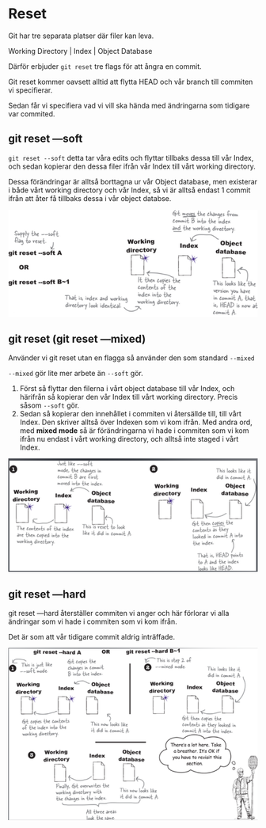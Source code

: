 # Reset

Git har tre separata platser där filer kan leva.

Working Directory | Index | Object Database

Därför erbjuder `git reset` tre flags för att ångra en commit.

Git reset kommer oavsett alltid att flytta HEAD och vår branch till commiten vi specifierar.

Sedan får vi specifiera vad vi vill ska hända med ändringarna som tidigare var commited.

## git reset —soft

`git reset --soft` detta tar våra edits och flyttar tillbaks dessa till vår Index, och sedan kopierar den dessa filer ifrån vår Index till vårt working directory.

Dessa förändringar är alltså borttagna ur vår Object database, men existerar i både vårt working directory och vår Index, så vi är alltså endast 1 commit ifrån att åter få tillbaks dessa i vår object databse.

![Untitled](../img/reset/1.png)

## git reset (git reset —mixed)

Använder vi git reset utan en flagga så använder den som standard `--mixed`

`--mixed` gör lite mer arbete än `--soft` gör.

1. Först så flyttar den filerna i vårt object database till vår Index, och härifrån så kopierar den vår Index till vårt working directory. Precis såsom `--soft` gör.
2. Sedan så kopierar den innehållet i commiten vi återsällde till, till vårt Index. Den skriver alltså över Indexen som vi kom ifrån.
   Med andra ord, med **mixed mode** så är förändringarna vi hade i commiten som vi kom ifrån nu endast i vårt working directory, och alltså inte staged i vårt Index.

![Untitled](../img/reset/2.png)

## git reset —hard

git reset —hard återställer commiten vi anger och här förlorar vi alla ändringar som vi hade i commiten som vi kom ifrån.

Det är som att vår tidigare commit aldrig inträffade.

![Untitled](../img/reset/3.png)
